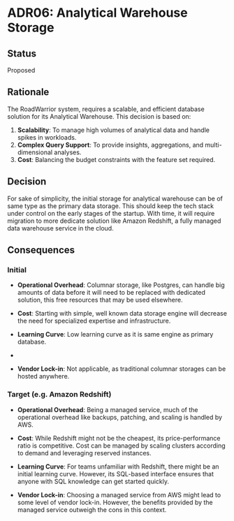 # ADR06: Analytical Warehouse Storage

## Status
Proposed

## Rationale

The RoadWarrior system, requires a scalable, and efficient database solution for its Analytical Warehouse. 
This decision is based on:

1. **Scalability**: To manage high volumes of analytical data and handle spikes in workloads.
2. **Complex Query Support**: To provide insights, aggregations, and multi-dimensional analyses.
3. **Cost**: Balancing the budget constraints with the feature set required.

## Decision

For sake of simplicity, the initial storage for analytical warehouse can be of same type as the primary data storage. 
This should keep the tech stack under control on the early stages of the startup.
With time, it will require migration to more dedicate solution like Amazon Redshift, a fully managed data warehouse service in the cloud.

## Consequences

### Initial
- **Operational Overhead**: Columnar storage, like Postgres, can handle big amounts of data before it will need to be replaced with dedicated solution, this free resources that may be used elsewhere.

- **Cost**: Starting with simple, well known data storage engine will decrease the need for specialized expertise and infrastructure.

- **Learning Curve**: Low learning curve as it is same engine as primary database.
- 
- **Vendor Lock-in**: Not applicable, as traditional columnar storages can be hosted anywhere.

### Target (e.g. Amazon Redshift)

- **Operational Overhead**: Being a managed service, much of the operational overhead like backups, patching, and scaling is handled by AWS.

- **Cost**: While Redshift might not be the cheapest, its price-performance ratio is competitive. Cost can be managed by scaling clusters according to demand and leveraging reserved instances.

- **Learning Curve**: For teams unfamiliar with Redshift, there might be an initial learning curve. However, its SQL-based interface ensures that anyone with SQL knowledge can get started quickly.

- **Vendor Lock-in**: Choosing a managed service from AWS might lead to some level of vendor lock-in. However, the benefits provided by the managed service outweigh the cons in this context.

